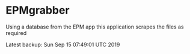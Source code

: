 # EPMgrabber
Using a database from the EPM app this application scrapes the files as required


Latest backup: Sun Sep 15 07:49:01 UTC 2019
